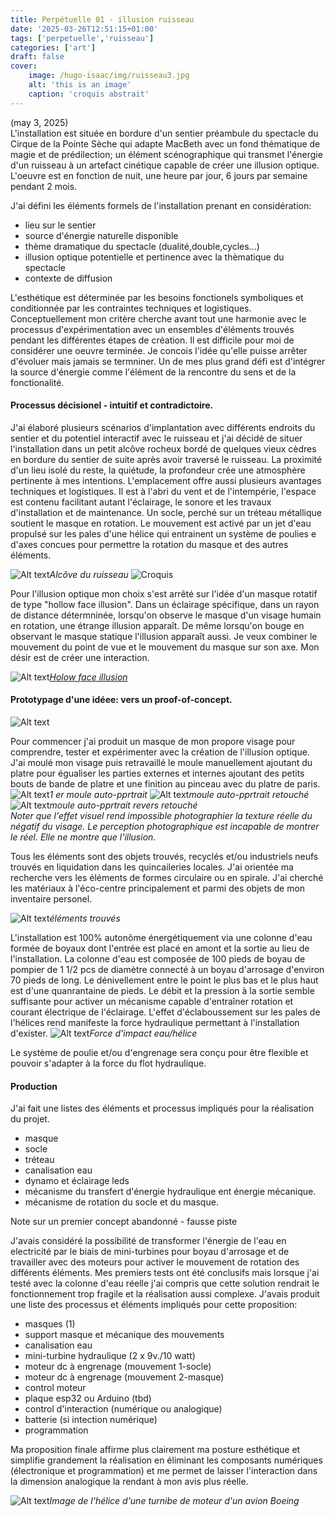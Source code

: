 ```yaml
---
title: Perpétuelle 01 - illusion ruisseau
date: '2025-03-26T12:51:15+01:00'
tags: ['perpetuelle','ruisseau']
categories: ['art']
draft: false
cover:
    image: /hugo-isaac/img/ruisseau3.jpg
    alt: 'this is an image'
    caption: 'croquis abstrait'
---
```

(may 3, 2025)  
L'installation est située en bordure d'un sentier préambule du spectacle du Cirque de la Pointe Sèche qui adapte MacBeth avec un fond thématique de magie et de prédilection; un élément scénographique qui transmet l'énergie d'un ruisseau à un artefact cinétique capable de créer une illusion optique. L'oeuvre est en fonction de nuit, une heure par jour, 6 jours par semaine pendant 2 mois. 

J'ai défini les éléments formels de l'installation prenant en considération:   

- lieu sur le sentier
- source d'énergie naturelle disponible
- thème dramatique du spectacle (dualité,double,cycles...)
- illusion optique potentielle et pertinence avec la thèmatique du spectacle 
- contexte de diffusion

L'esthétique est déterminée par les besoins fonctionels symboliques et conditionnée par les contraintes  techniques et logistiques. Conceptuellement mon critère cherche avant tout une harmonie avec le processus d'expérimentation avec un ensembles d'éléments trouvés pendant les différentes étapes de création. Il est difficile pour moi de considérer une oeuvre terminée. Je concois l'idée qu'elle puisse arrêter d'évoluer mais jamais se termniner. 
Un de mes plus grand défi est d'intégrer la source d'énergie comme l'élément de la rencontre du sens et de la fonctionalité. 

#### Processus décisionel - intuitif et contradictoire. 

J'ai élaboré plusieurs scénarios d'implantation avec différents endroits du sentier et du potentiel interactif avec le ruisseau et j'ai décidé de situer l'installation dans un petit alcôve rocheux bordé de quelques vieux cèdres en bordure du sentier de suite après avoir traversé le ruisseau. La proximité d'un lieu isolé du reste, la quiétude, la profondeur crée une atmosphère pertinente à mes intentions. L'emplacement offre aussi plusieurs avantages techniques et logistiques. Il est à l'abri du vent et de l'intempérie, l'espace est contenu facilitant autant l'éclairage, le sonore et les travaux d'installation et de maintenance. 
Un socle, perché sur un tréteau métallique soutient le masque en rotation. Le mouvement est activé par un jet d'eau propulsé sur les pales d'une hélice qui entrainent un système de poulies e d'axes concues pour permettre la rotation du masque et des autres éléments.

![Alt text](/hugo-isaac/img/alcove1.jpg)*Alcôve du ruisseau*
![Croquis](/hugo-isaac/img/ruisseaucroquis.jpg)  

Pour l'illusion optique mon choix s'est arrêté sur l'idée d'un masque rotatif de type "hollow face illusion". Dans un éclairage spécifique, dans un rayon de distance détermninée, lorsqu'on observe le masque  d'un visage humain en rotation, une étrange illusion apparaît. De même lorsqu'on bouge en observant le masque statique l'illusion apparaît aussi. Je veux combiner le mouvement du point de vue et le mouvement du masque sur son axe. Mon désir est de créer une interaction. 

![Alt text](/hugo-isaac/img/hollowface.jpg)*[Holow face illusion](https://www.youtube.com/watch?v=sKa0eaKsdA0&t=1s)*  

#### Prototypage d'une idéee: vers un proof-of-concept. 

![Alt text](/hugo-isaac/img/ruisseau2.jpg) 

Pour commencer j'ai produit un masque de mon propore visage pour comprendre, tester et expérimenter avec la création de l'illusion optique. J'ai moulé mon visage puis retravaillé le moule manuellement ajoutant du platre pour égualiser les parties externes et internes ajoutant des petits bouts de bande de platre et une finition au pinceau avec du platre de paris. 
![Alt text](/hugo-isaac/img/masque2.jpg)*1 er moule auto-pprtrait* 
![Alt text](/hugo-isaac/img/masque3.jpg)*moule auto-pprtrait retouché*  
![Alt text](/hugo-isaac/img/masque4.jpg)*moule auto-pprtrait revers retouché*  
*Noter que l'effet visuel rend impossible photographier la texture réelle du négatif du visage. Le perception photographique est incapable de montrer le réel. Elle ne montre que l'illusion.*  
 
Tous les éléments sont des objets trouvés, recyclés et/ou industriels neufs trouvés en liquidation dans les quincaileries locales. J'ai orientée ma recherche vers les éléments de formes circulaire ou en spirale. J'ai cherché les matériaux à l'éco-centre principalement et parmi des objets de mon inventaire personel. 

![Alt text](/hugo-isaac/img/objetstrouves1.jpg)*éléments trouvés*  

L'installation est 100% autonôme énergétiquement via une colonne d'eau formée de boyaux dont l'entrée est placé en amont et la sortie au lieu de l'installation. La colonne d'eau est composée de 100 pieds de boyau de pompier de 1 1/2 pcs de diamètre connecté à un boyau d'arrosage d'environ 70 pieds de long. Le dénivellement entre le point le plus bas et le plus haut est d'une quanrantaine de pieds. Le débit et la pression à la sortie semble suffisante pour activer un mécanisme capable d'entraîner rotation et courant électrique de l'éclairage. 
L'effet d'éclaboussement sur les pales de l'hélices rend manifeste la force hydraulique permettant à l'installation d'exister.
![Alt text](/hugo-isaac/img/helice1.jpg)*Force d'impact eau/hélice* 

Le système de poulie et/ou d'engrenage sera conçu pour être flexible et pouvoir s'adapter à la force du flot hydraulique.  


#### Production

J'ai fait une listes des éléments et processus impliqués pour la réalisation du projet. 
- masque 
- socle
- tréteau
- canalisation eau 
- dynamo et éclairage leds
- mécanisme du transfert d'énergie hydraulique ent énergie mécanique.
- mécanisme de rotation du socle et du masque. 

Note sur un premier concept abandonné - fausse piste

J'avais considéré la possibilité de transformer l'énergie de l'eau en electricité par le biais de mini-turbines pour boyau d'arrosage et de travailler avec des moteurs pour activer le mouvement de rotation des différents éléments. Mes premiers tests ont été conclusifs mais lorsque j'ai testé avec la colonne d'eau réelle j'ai compris que cette solution rendrait le fonctionnement trop fragile et la réalisation aussi complexe. 
J'avais produit une liste des processus et éléments impliqués pour cette proposition:  

- masques (1)
- support masque et mécanique des mouvements
- canalisation eau 
- mini-turbine hydraulique (2 x 9v./10 watt) 
- moteur dc à engrenage (mouvement 1-socle)
- moteur dc à engrenage (mouvement 2-masque)
- control moteur 
- plaque esp32 ou Arduino (tbd) 
- control d'interaction (numérique ou analogique)
- batterie (si intection numérique) 
- programmation

Ma proposition finale affirme plus clairement ma posture esthétique et simplifie grandement la réalisation en éliminant les composants numériques (électronique et programmation) et me permet de laisser l'interaction dans la dimension analogique la rendant à mon avis plus réelle.  

![Alt text](/hugo-isaac/img/helicereacteur.jpg)*Image de l'hélice d'une turnibe de moteur d'un avion Boeing* 

